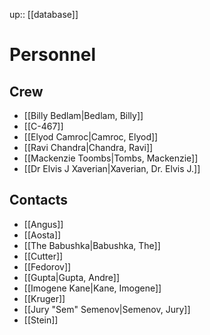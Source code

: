 ---
---
up:: [[database]]

# Personnel

## Crew

- [[Billy Bedlam|Bedlam, Billy]]
- [[C-467]]
- [[Elyod Camroc|Camroc, Elyod]]
- [[Ravi Chandra|Chandra, Ravi]]
- [[Mackenzie Toombs|Tombs, Mackenzie]]
- [[Dr Elvis J Xaverian|Xaverian, Dr. Elvis J.]]

## Contacts

- [[Angus]]
- [[Aosta]]
- [[The Babushka|Babushka, The]]
- [[Cutter]]
- [[Fedorov]]
- [[Gupta|Gupta, Andre]]
- [[Imogene Kane|Kane, Imogene]]
- [[Kruger]]
- [[Jury "Sem" Semenov|Semenov, Jury]]
- [[Stein]]

